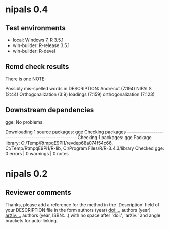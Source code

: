 
# nipals 0.4

## Test environments

* local: Windows 7, R 3.5.1
* win-builder: R-release 3.5.1
* win-builder: R-devel

## Rcmd check results

There is one NOTE:

Possibly mis-spelled words in DESCRIPTION:
  Andrecut (7:194)
  NIPALS (2:44)
  Orthogonalization (3:9)
  loadings (7:159)
  orthogonalization (7:123)
  
## Downstream dependencies

gge: No problems.

Downloading 1 source packages: gge
Checking packages -----------------------------------------------------
Checking 1 packages: gge
Package library: C:/Temp/RtmpqE9Pi1/revdep68a074f54c66, C:/Temp/RtmpqE9Pi1/R-lib, C:/Program Files/R/R-3.4.3/library
Checked gge: 0 errors | 0 warnings | 0 notes

# nipals 0.2

## Reviewer comments

Thanks, please add a reference for the method in the 'Description' field of your DESCRIPTION file in the form
authors (year) <doi:...>
authors (year) <arXiv:...>
authors (year, ISBN:...)
with no space after 'doi:', 'arXiv:' and angle brackets for auto-linking.
